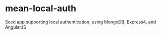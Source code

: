 mean-local-auth
===============

Seed app supporting local authentication, using MongoDB, Express4, and AngularJS
